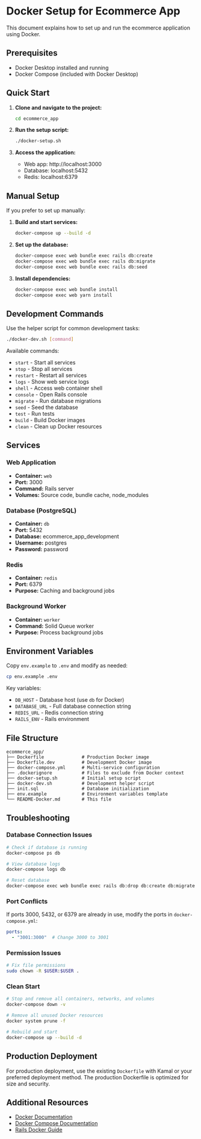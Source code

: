 # Docker Setup for Ecommerce App

This document explains how to set up and run the ecommerce application using Docker.

## Prerequisites

- Docker Desktop installed and running
- Docker Compose (included with Docker Desktop)

## Quick Start

1. **Clone and navigate to the project:**
   ```bash
   cd ecommerce_app
   ```

2. **Run the setup script:**
   ```bash
   ./docker-setup.sh
   ```

3. **Access the application:**
   - Web app: http://localhost:3000
   - Database: localhost:5432
   - Redis: localhost:6379

## Manual Setup

If you prefer to set up manually:

1. **Build and start services:**
   ```bash
   docker-compose up --build -d
   ```

2. **Set up the database:**
   ```bash
   docker-compose exec web bundle exec rails db:create
   docker-compose exec web bundle exec rails db:migrate
   docker-compose exec web bundle exec rails db:seed
   ```

3. **Install dependencies:**
   ```bash
   docker-compose exec web bundle install
   docker-compose exec web yarn install
   ```

## Development Commands

Use the helper script for common development tasks:

```bash
./docker-dev.sh [command]
```

Available commands:
- `start` - Start all services
- `stop` - Stop all services
- `restart` - Restart all services
- `logs` - Show web service logs
- `shell` - Access web container shell
- `console` - Open Rails console
- `migrate` - Run database migrations
- `seed` - Seed the database
- `test` - Run tests
- `build` - Build Docker images
- `clean` - Clean up Docker resources

## Services

### Web Application
- **Container:** `web`
- **Port:** 3000
- **Command:** Rails server
- **Volumes:** Source code, bundle cache, node_modules

### Database (PostgreSQL)
- **Container:** `db`
- **Port:** 5432
- **Database:** ecommerce_app_development
- **Username:** postgres
- **Password:** password

### Redis
- **Container:** `redis`
- **Port:** 6379
- **Purpose:** Caching and background jobs

### Background Worker
- **Container:** `worker`
- **Command:** Solid Queue worker
- **Purpose:** Process background jobs

## Environment Variables

Copy `env.example` to `.env` and modify as needed:

```bash
cp env.example .env
```

Key variables:
- `DB_HOST` - Database host (use `db` for Docker)
- `DATABASE_URL` - Full database connection string
- `REDIS_URL` - Redis connection string
- `RAILS_ENV` - Rails environment

## File Structure

```
ecommerce_app/
├── Dockerfile              # Production Docker image
├── Dockerfile.dev          # Development Docker image
├── docker-compose.yml      # Multi-service configuration
├── .dockerignore           # Files to exclude from Docker context
├── docker-setup.sh         # Initial setup script
├── docker-dev.sh           # Development helper script
├── init.sql                # Database initialization
├── env.example             # Environment variables template
└── README-Docker.md        # This file
```

## Troubleshooting

### Database Connection Issues
```bash
# Check if database is running
docker-compose ps db

# View database logs
docker-compose logs db

# Reset database
docker-compose exec web bundle exec rails db:drop db:create db:migrate db:seed
```

### Port Conflicts
If ports 3000, 5432, or 6379 are already in use, modify the ports in `docker-compose.yml`:

```yaml
ports:
  - "3001:3000"  # Change 3000 to 3001
```

### Permission Issues
```bash
# Fix file permissions
sudo chown -R $USER:$USER .
```

### Clean Start
```bash
# Stop and remove all containers, networks, and volumes
docker-compose down -v

# Remove all unused Docker resources
docker system prune -f

# Rebuild and start
docker-compose up --build -d
```

## Production Deployment

For production deployment, use the existing `Dockerfile` with Kamal or your preferred deployment method. The production Dockerfile is optimized for size and security.

## Additional Resources

- [Docker Documentation](https://docs.docker.com/)
- [Docker Compose Documentation](https://docs.docker.com/compose/)
- [Rails Docker Guide](https://guides.rubyonrails.org/getting_started_with_devcontainer.html)
